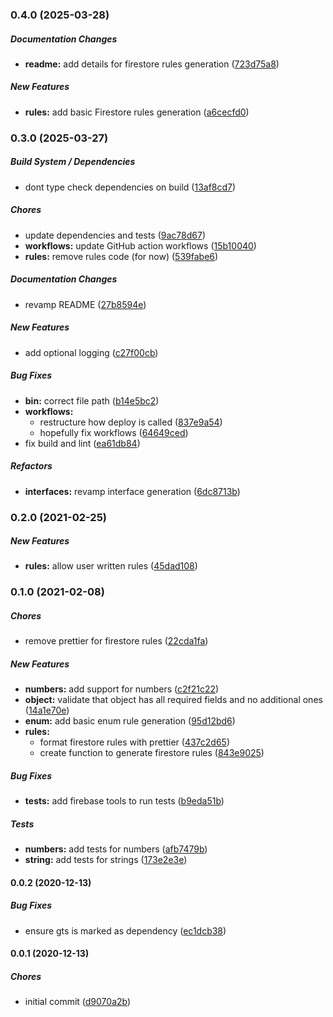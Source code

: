 ### 0.4.0 (2025-03-28)

##### Documentation Changes

* **readme:**  add details for firestore rules generation ([723d75a8](https://github.com/MichaelSolati/fbschema/commit/723d75a8ec484f70f9cf4903871c5d3ee2fc58c1))

##### New Features

* **rules:**  add basic Firestore rules generation ([a6cecfd0](https://github.com/MichaelSolati/fbschema/commit/a6cecfd079a5686998329755f7d69be0f1b21259))

### 0.3.0 (2025-03-27)

##### Build System / Dependencies

*  dont type check dependencies on build ([13af8cd7](https://github.com/MichaelSolati/fbschema/commit/13af8cd7e5bbdddd9734639e409352c11098d2a8))

##### Chores

*  update dependencies and tests ([9ac78d67](https://github.com/MichaelSolati/fbschema/commit/9ac78d677087264e6de9d41c5d9c99ec70ee177f))
* **workflows:**  update GitHub action workflows ([15b10040](https://github.com/MichaelSolati/fbschema/commit/15b10040287d085e79da03d47481278778d70626))
* **rules:**  remove rules code (for now) ([539fabe6](https://github.com/MichaelSolati/fbschema/commit/539fabe61d41415eb7b2f6a8dd0c6f70cc0822ab))

##### Documentation Changes

*  revamp README ([27b8594e](https://github.com/MichaelSolati/fbschema/commit/27b8594e395377ec7b195e0dfecaecb67c8e4e7e))

##### New Features

*  add optional logging ([c27f00cb](https://github.com/MichaelSolati/fbschema/commit/c27f00cb9440aa13dff9c4d0a5d164bb3a6d8856))

##### Bug Fixes

* **bin:**  correct file path ([b14e5bc2](https://github.com/MichaelSolati/fbschema/commit/b14e5bc2fa057d3eb1acc442ee3a4f9e90faeb8f))
* **workflows:**
  *  restructure how deploy is called ([837e9a54](https://github.com/MichaelSolati/fbschema/commit/837e9a5481291922d1e8da1e1f8b68cdcc9a05b1))
  *  hopefully fix workflows ([64649ced](https://github.com/MichaelSolati/fbschema/commit/64649cedac1a228aca9cacb6d39c8d84d1fed356))
*  fix build and lint ([ea61db84](https://github.com/MichaelSolati/fbschema/commit/ea61db8426eca0cb23e7c98a63cd2b930874357b))

##### Refactors

* **interfaces:**  revamp interface generation ([6dc8713b](https://github.com/MichaelSolati/fbschema/commit/6dc8713bff14f61f67a8dd6aaca365caf3cd8eba))

### 0.2.0 (2021-02-25)

##### New Features

* **rules:**  allow user written rules ([45dad108](https://github.com/MichaelSolati/fbschema/commit/45dad108f3928f778de879faa1a9996b893e383f))

### 0.1.0 (2021-02-08)

##### Chores

*  remove prettier for firestore rules ([22cda1fa](https://github.com/MichaelSolati/fbschema/commit/22cda1fa277553334a1eb3c17fda46e57a991103))

##### New Features

* **numbers:**  add support for numbers ([c2f21c22](https://github.com/MichaelSolati/fbschema/commit/c2f21c22f247c8e06f565394320b66e8230cfb40))
* **object:**  validate that object has all required fields and no additional ones ([14a1e70e](https://github.com/MichaelSolati/fbschema/commit/14a1e70e4e965de22de6260bcf51ad861d93f05c))
* **enum:**  add basic enum rule generation ([95d12bd6](https://github.com/MichaelSolati/fbschema/commit/95d12bd61c8d0dd7c3064ed7f1fe79877b47a85f))
* **rules:**
  *  format firestore rules with prettier ([437c2d65](https://github.com/MichaelSolati/fbschema/commit/437c2d65dc4cd67ce4bcf3141cb01c6e55506fb9))
  *  create function to generate firestore rules ([843e9025](https://github.com/MichaelSolati/fbschema/commit/843e902529e246b892f0ed10eebc915eb741f679))

##### Bug Fixes

* **tests:**  add firebase tools to run tests ([b9eda51b](https://github.com/MichaelSolati/fbschema/commit/b9eda51b1c2cb5f67a0e0eece18e0f626d35e65e))

##### Tests

* **numbers:**  add tests for numbers ([afb7479b](https://github.com/MichaelSolati/fbschema/commit/afb7479ba88b0228c860ebae01ac95f1316904ee))
* **string:**  add tests for strings ([173e2e3e](https://github.com/MichaelSolati/fbschema/commit/173e2e3ee5c7b9bbe9652a0a1db913ce07872f7a))

#### 0.0.2 (2020-12-13)

##### Bug Fixes

*  ensure gts is marked as dependency ([ec1dcb38](https://github.com/MichaelSolati/fbschema/commit/ec1dcb380502928dcf6ca314121c02fb54203bef))

#### 0.0.1 (2020-12-13)

##### Chores

*  initial commit ([d9070a2b](https://github.com/MichaelSolati/fbschema/commit/d9070a2b0eb4e122c1712b57b927b05b24ab403f))

